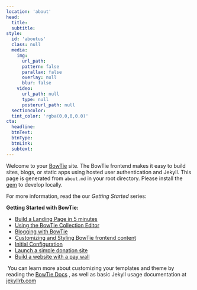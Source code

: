 ```yaml
---
location: 'about'
head:
  title:
  subtitle:
style:
  id: 'aboutus'
  class: null
  media:
    img:
      url_path:
      pattern: false
      parallax: false
      overlay: null
      blur: false
    video:
      url_path: null
      type: null  
      posterurl_path: null  
  sectioncolor:
  tint_color: 'rgba(0,0,0,0.0)'  
cta:
  headline:
  btnText:
  btnType:
  btnLink:
  subtext:
---
```


Welcome to your [BowTie](https://bowtie.io)  site. The BowTie frontend makes it easy to build sites, blogs, or static apps using hosted user authentication and Jekyll. This page is generated from `about.md` in your root directory. Please install the [gem](https://github.com/bowtie-io/bowtie-iobowtie-io) to develop locally.
​

For more information, read the our _Getting Started_ series:
​

**Getting Started with BowTie:**
​

  - [Build a Landing Page in 5 minutes](https://bowtie.io/help/building-static-website-with-jekyll/)
  - [Using the BowTie Collection Editor](https://bowtie.io/help/working-with-jekyll-collections-bowtie/)
  - [Blogging with BowTie](https://bowtie.io/help/blogging-with-bowtie/)
  - [Customizing and Styling BowTie frontend content](https://bowtie.io/help/style-customize-bowtie-frontend/)
  - [Initial Configuration](https://bowtie.io/help/bowtie-site-configuration/)
  - [Launch a simple donation site](https://bowtie.io/help/static-donation-site-with-stripe/)
  - [Build a website with a pay wall](https://bowtie.io/help/jekyll-site-with-paywall/)

​
You can learn more about customizing your templates and theme by reading the [BowTie Docs](https://bowtie.io/docs) , as well as basic Jekyll usage documentation at [jekyllrb.com](http://jekyllrb.com/)
​
